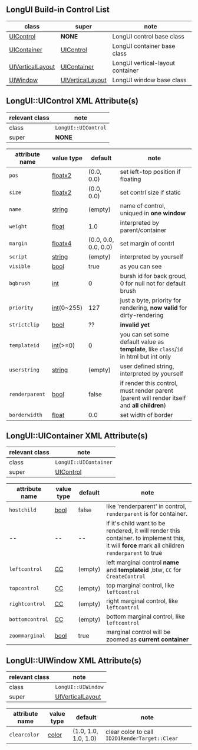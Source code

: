 ## LongUI Build-in Control List
  
class|super|note
---|-----|----
[UIControl](#jump_control)|**NONE**|LongUI control base class
[UIContainer](#jump_container)|[UIControl](#jump_control)|LongUI container base class
[UIVerticalLayout](#jump_vlayout)|[UIContainer](#jump_container)|LongUI vertical-layout container
[UIWindow](#jump_window)|[UIVerticalLayout](#jump_vlayout)|LongUI window base class

## <span id="jump_control">LongUI::UIControl XML Attribute(s)</span>
  
relevant class|note
--------------|----
class | `LongUI::UIControl`
super |  **NONE**
  
attribute name|value type|default|note
--------------|----------|-------|----
`pos`|[floatx2](./longui-xml-value-type.md#jump_floatx2)|(0.0, 0.0)|set left-top position if floating
`size`|[floatx2](./longui-xml-value-type.md#jump_floatx2)|(0.0, 0.0)|set contrl size if static
`name`|[string](./longui-xml-value-type.md#jump_string)|(empty)|name of control, uniqued in **one window**
`weight`|[float](./longui-xml-value-type.md#jump_float)|1.0|interpreted by parent/container
`margin`|[floatx4](./longui-xml-value-type.md#jump_floatx4)|(0.0, 0.0, 0.0, 0.0)|set margin of contrl
`script`|[string](./longui-xml-value-type.md#jump_string)|(empty)|interpreted by yourself
`visible`|[bool](./longui-xml-value-type.md#jump_bool)|true|as you can see
`bgbrush`|[int](./longui-xml-value-type.md#jump_int)|0|bursh id for back groud, 0 for null not for default brush
`priority`|[int](./longui-xml-value-type.md#jump_int)(0~255)|127|just a byte, priority for rendering, **now valid** for dirty-rendering
`strictclip`|[bool](./longui-xml-value-type.md#jump_bool)|??|**invalid yet**
`templateid`|[int](./longui-xml-value-type.md#jump_int)(>=0)|0|you can set some default value as **template**, like `class`/`id` in html but int only
`userstring`|[string](./longui-xml-value-type.md#jump_string)|(empty)|user defined string, interpreted by yourself
`renderparent`|[bool](./longui-xml-value-type.md#jump_bool)|false|if render this control, must render parent (parent will render itself and **all children**)
`borderwidth`|[float](./longui-xml-value-type.md#jump_float)|0.0|set width of border

## <span id="jump_control">LongUI::UIContainer XML Attribute(s)</span>
  
relevant class|note
--------------|----
class | `LongUI::UIContainer`
super | [UIControl](#jump_control)
  
attribute name|value type|default|note
--------------|----------|-------|----
`hostchild`|[bool](./longui-xml-value-type.md#jump_bool)|false|like 'renderparent' in control, `renderparent` is for container.
--|--|--|if it's child want to be rendered, it will render this container. to implement this, it will **force** mark all children `renderparent` to true
`leftcontrol`|[CC](./longui-xml-value-type.md#jump_cc)|(empty)|left marginal control **name** and **templateid** ,btw, `CC` for `CreateControl`
`topcontrol`|[CC](./longui-xml-value-type.md#jump_cc)|(empty)|top marginal control, like `leftcontrol`
`rightcontrol`|[CC](./longui-xml-value-type.md#jump_cc)|(empty)|right marginal control, like `leftcontrol`
`bottomcontrol`|[CC](./longui-xml-value-type.md#jump_cc)|(empty)|bottom marginal control, like `leftcontrol`
`zoommarginal`|[bool](./longui-xml-value-type.md#jump_bool)|true|marginal control will be zoomed as **current container**

## <span id="jump_window">LongUI::UIWindow XML Attribute(s)</span>
  
relevant class|note
--------------|----
class | `LongUI::UIWindow`
super | [UIVerticalLayout](#jump_vlayout)
  
attribute name|value type|default|note
--------------|----------|-------|----
`clearcolor`|[color](#jump_color)|(1.0, 1.0, 1.0, 1.0)|clear color to call `ID2D1RenderTarget::Clear`